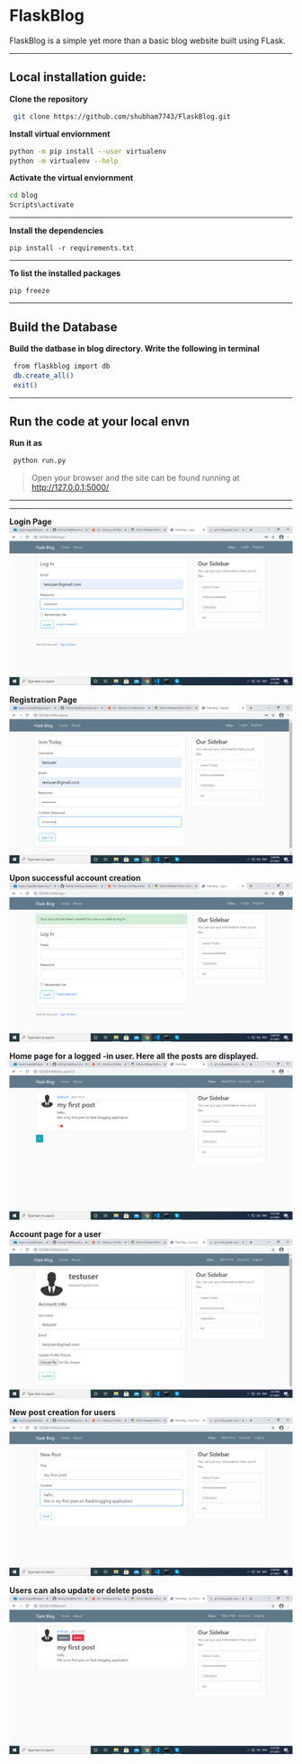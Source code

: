 
# FlaskBlog
FlaskBlog is a simple yet more than a basic blog website built using FLask.

****
## Local installation guide:
**Clone the repository**
```bash
 git clone https://github.com/shubham7743/FlaskBlog.git
```

**Install virtual enviornment**
```bash
python -m pip install --user virtualenv
python -m virtualenv --help
```

**Activate the  virtual enviornment**
```bash
cd blog
Scripts\activate
```

****
**Install the dependencies**
```
pip install -r requirements.txt
``` 
****
**To list the installed packages**
```
pip freeze
```
****
## Build the Database
**Build the datbase in blog directory. Write the following in terminal**
```bash
 from flaskblog import db
 db.create_all()
 exit()
 ```
 ****
 
## Run the code at your local envn
**Run it as**
```bash
 python run.py
 ```
>Open your browser and the site can be found running at http://127.0.0.1:5000/ 

****
****
**Login Page**
![](https://github.com/shubham7743/FlaskBlog/blob/main/images/1614590392437.png)

**Registration Page**
![](https://github.com/shubham7743/FlaskBlog/blob/main/images/1614590327249.png)

**Upon successful account creation**
![](https://github.com/shubham7743/FlaskBlog/blob/main/images/1614590297394.png)

**Home page for a logged -in user. Here all the posts are displayed.**
![](https://github.com/shubham7743/FlaskBlog/blob/main/images/1614590532424.png)

**Account page for a user**
![](https://github.com/shubham7743/FlaskBlog/blob/main/images/1614590507876.png)

**New post creation for users**
![](https://github.com/shubham7743/FlaskBlog/blob/main/images/1614590466105.png)

**Users can also update or delete posts**
![](https://github.com/shubham7743/FlaskBlog/blob/main/images/1614590600820.png)
